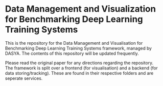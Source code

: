 # Data Management and Visualization for Benchmarking Deep Learning Training Systems

This is the repository for the Data Management and Visualisation for Benchmarking Deep Learning Training Systems framework, managed by DASYA.
The contents of this repository will be updated frequently.

Please read the original paper for any directions regarding the repository.
The framework is split over a frontend (for visualisation) and a backend (for data storing/tracking). These are found in their respective folders and are seperate services.

